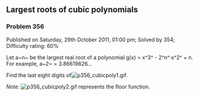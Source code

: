 Largest roots of cubic polynomials
----------------------------------

### Problem 356

Published on Saturday, 29th October 2011, 01:00 pm; Solved by 354;
Difficulty rating: 60%

Let a~n~ be the largest real root of a polynomial g(x) = x^3^ -
2^n^·x^2^ + n.\
 For example, a~2~ = 3.86619826...

Find the last eight digits
of![p356\_cubicpoly1.gif](project/images/p356_cubicpoly1.gif).

*Note*: ![p356\_cubicpoly2.gif](project/images/p356_cubicpoly2.gif)
represents the floor function.
